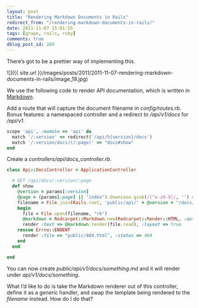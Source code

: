 ```yaml
---
layout: post
title: "Rendering Markdown Documents in Rails"
redirect_from: "/rendering-markdown-documents-in-rails/"
date: 2011-11-07 15:01:55
tags: [grape, rails, ruby]
comments: true
dblog_post_id: 289
---
```

There’s got to be a prettier way of implementing this.

![]({{ site.url }}/images/posts/2011/2011-11-07-rendering-markdown-documents-in-rails/image_19.jpg)

We use the following code to render API documentation, which is written in [Markdown](http://daringfireball.net/projects/markdown/).

Add a route that will capture the document filename in _config/routes.rb_. Bonus features: a namespaced controller and a redirect to _/api/v1/docs_ for _/api/v1_.

```ruby
scope 'api', :module => 'api' do
  match '/:version' => redirect('/api/%{version}/docs')
  match '/:version/docs/(/:page)' => "docs#show"
end
```

Create a _controllers/api/docs_controller.rb_.

```ruby
class Api::DocsController < ApplicationController

  # GET /api/docs/:version/:page
  def show
    @version = params[:version]
    @page = (params[:page] || "index").downcase.gsub(/[^a-z0-9]/, '') # strip any non-alpha-numeric characters
    filename = File.join(Rails.root, 'public/api/' + @version + "/docs/" + @page + '.md')
    begin
      file = File.open(filename, "rb")
      @markdown = Redcarpet::Markdown.new(Redcarpet::Render::HTML, :autolink => true, :space_after_headers => true)
      render :text => @markdown.render(file.read), :layout => true
    rescue Errno::ENOENT
      render :file => "public/404.html", :status => 404
    end
  end

end
```

You can now create _public/api/v1/docs/something.md_ and it will render under _api/v1/docs/something_.

What I’d like to do is take the Markdown renderer out of this controller, define it as a generic handler, and swap the template being rendered to the _filename_ instead. How do I do that?
